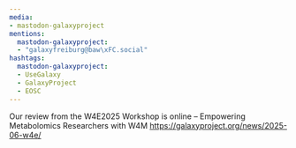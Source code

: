 ```yaml
---
media:
- mastodon-galaxyproject
mentions:
  mastodon-galaxyproject:
  - "galaxyfreiburg@baw\xFC.social"
hashtags:
  mastodon-galaxyproject:
  - UseGalaxy
  - GalaxyProject
  - EOSC
---
```

Our review from the W4E2025 Workshop is online – Empowering Metabolomics Researchers with W4M
https://galaxyproject.org/news/2025-06-w4e/